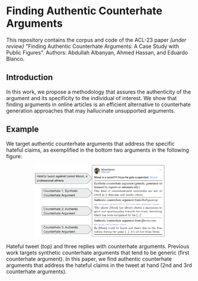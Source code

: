 # Finding Authentic Counterhate Arguments

This repository contains the corpus and code of the ACL-23 paper _(under review)_ "Finding Authentic Counterhate Arguments: A Case Study with Public Figures". Authors: Abdullah Albanyan, Ahmed Hassan, and Eduardo Blanco.
<br />
<!--[[paper link](https://ojs.aaai.org/index.php/AAAI/article/view/21284)]
[[supplementary materials](/Docs/hate-twitter-supplemental.pdf)]-->

## Introduction
In this work, we propose a methodology that assures the authenticity of the argument and its specificity to the individual of interest. We show that finding arguments in online articles is an efficient alternative to counterhate generation approaches that may hallucinate unsupported arguments.

## Example

We target authentic counterhate arguments that address the specific hateful claims, as exemplified in the bottom two arguments in the following figure: 

<p align="center">
<img  src="Docs/figs/tweet1.png" width=70% height=70%>
</p>

Hateful tweet (top) and three replies with counterhate arguments. Previous work targets synthetic counterhate arguments that tend to be generic (first counterhate argument). In this paper, we find authentic counterhate arguments that address the hateful claims in the tweet at hand (2nd and 3rd counterhate arguments).


<!-- ****************************************************************************************** 
## Citation

```
@article{Albanyan_Blanco_2022,
  title = {Pinpointing Fine-Grained Relationships between Hateful Tweets and Replies},
  volume = {36},
  url = {https://ojs.aaai.org/index.php/AAAI/article/view/21284},
  doi = {10.1609/aaai.v36i10.21284},
  abstractnote = {Recent studies in the hate and counter hate domain have provided the grounds for investigating how to detect this pervasive content in social media. These studies mostly work with synthetic replies to hateful content written by annotators on demand rather than replies written by real users. We argue that working with naturally occurring replies to hateful content is key to study the problem. Building on this motivation, we create a corpus of 5,652 hateful tweets and replies. We analyze their fine-grained relationships by indicating whether the reply (a) is hate or counter hate speech, (b) provides a justification, (c) attacks the author of the tweet, and (d) adds additional hate. We also present linguistic insights into the language people use depending on these fine-grained relationships. Experimental results show improvements (a) taking into account the hateful tweet in addition to the reply and (b) pretraining with related tasks.},
  number = {10},
  journal = {Proceedings of the AAAI Conference on Artificial Intelligence},
  author = {Albanyan, Abdullah and Blanco, Eduardo},
  year = {2022},
  month = jun,
  pages = {10418-10426},
  month_numeric = {6}
}
```
-->
